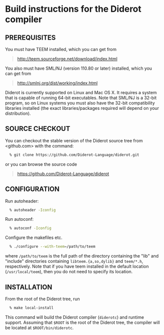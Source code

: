 # Build instructions for the Diderot compiler

## PREREQUISITES

You must have TEEM installed, which you can get from

>
>  <http://teem.sourceforge.net/download/index.html>
>

You also must have SML/NJ (version 110.80 or later) installed, which you can
get from

>
>  <http://smlnj.org/dist/working/index.html>
>

Diderot is currently supported on Linux and Mac OS X.  It requires a system that is
capable of running 64-bit executables.  Note that SML/NJ is a 32-bit program, so
on Linux systems you must also have the 32-bit compatibility libraries installed
(the exact libraries/packages required will depend on your distribution).

## SOURCE CHECKOUT

You can checkout the stable version of the Diderot source tree from
<github.com> with the command:

````bash
  % git clone https://github.com/Diderot-Language/diderot.git
````

or you can browse the source code

>
>  <https://github.com/Diderot-Language/diderot>
>

## CONFIGURATION

Run autoheader:

````Bash
  % autoheader -Iconfig
````

Run autoconf:

````bash
  % autoconf -Iconfig
````

Configure the makefiles etc.

````bash
  % ./configure --with-teem=/path/to/teem
````

where `/path/to/teem` is the full path of the directory
containing the "lib" and "include" directories containing
`libteem.{a,so,dylib}` and `teem/*.h`, respectively.
Note that if you have teem installed in the default location
(`/usr/local/teem`), then you do not need to specify its location.

## INSTALLATION

From the root of the Diderot tree, run

````bash
  % make local-install
````

This command will build the Diderot compiler (`diderotc`) and
runtime support.  Assuming that `$ROOT` is the root of the Diderot tree,
the compiler will be located at `$ROOT/bin/diderotc`.
